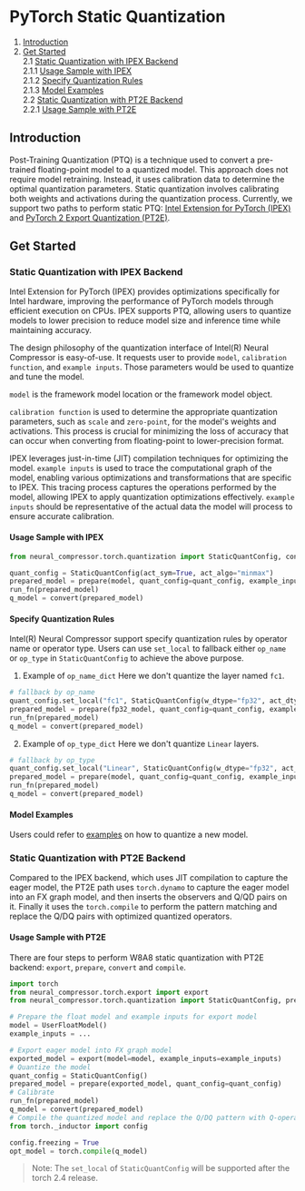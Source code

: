 PyTorch Static Quantization
========================================

1. [Introduction](#introduction)
2. [Get Started](#get-started) \
    2.1 [Static Quantization with IPEX Backend](#static-quantization-with-ipex-backend) \
        2.1.1 [Usage Sample with IPEX](#usage-sample-with-ipex) \
        2.1.2 [Specify Quantization Rules](#specify-quantization-rules) \
        2.1.3 [Model Examples](#model-examples) \
    2.2 [Static Quantization with PT2E Backend](#static-quantization-with-pt2e-backend) \
        2.2.1 [Usage Sample with PT2E](#usage-sample-with-pt2e)


## Introduction

Post-Training Quantization (PTQ) is a technique used to convert a pre-trained floating-point model to a quantized model. This approach does not require model retraining. Instead, it uses calibration data to determine the optimal quantization parameters. Static quantization involves calibrating both weights and activations during the quantization process. Currently, we support two paths to perform static PTQ: [Intel Extension for PyTorch (IPEX)](https://github.com/intel/intel-extension-for-pytorch) and [PyTorch 2 Export Quantization (PT2E)](https://pytorch.org/tutorials/prototype/pt2e_quant_x86_inductor.html).

## Get Started

### Static Quantization with IPEX Backend

Intel Extension for PyTorch (IPEX) provides optimizations specifically for Intel hardware, improving the performance of PyTorch models through efficient execution on CPUs. IPEX supports PTQ, allowing users to quantize models to lower precision to reduce model size and inference time while maintaining accuracy.

The design philosophy of the quantization interface of Intel(R) Neural Compressor is easy-of-use. It requests user to provide `model`, `calibration function`, and `example inputs`. Those parameters would be used to quantize and tune the model. 

`model` is the framework model location or the framework model object.

`calibration function` is used to determine the appropriate quantization parameters, such as `scale` and `zero-point`, for the model's weights and activations. This process is crucial for minimizing the loss of accuracy that can occur when converting from floating-point to lower-precision format.

IPEX leverages just-in-time (JIT) compilation techniques for optimizing the model. `example inputs` is used to trace the computational graph of the model, enabling various optimizations and transformations that are specific to IPEX. This tracing process captures the operations performed by the model, allowing IPEX to apply quantization optimizations effectively. `example inputs` should be representative of the actual data the model will process to ensure accurate calibration.


#### Usage Sample with IPEX
```python
from neural_compressor.torch.quantization import StaticQuantConfig, convert, prepare

quant_config = StaticQuantConfig(act_sym=True, act_algo="minmax")
prepared_model = prepare(model, quant_config=quant_config, example_inputs=example_inputs)
run_fn(prepared_model)
q_model = convert(prepared_model)
```

#### Specify Quantization Rules
Intel(R) Neural Compressor support specify quantization rules by operator name or operator type. Users can use `set_local` to fallback either `op_name` or `op_type` in `StaticQuantConfig` to achieve the above purpose.

1. Example of `op_name_dict`
Here we don't quantize the layer named `fc1`.
```python
# fallback by op_name
quant_config.set_local("fc1", StaticQuantConfig(w_dtype="fp32", act_dtype="fp32"))
prepared_model = prepare(fp32_model, quant_config=quant_config, example_inputs=example_inputs)
run_fn(prepared_model)
q_model = convert(prepared_model)
```
2. Example of `op_type_dict`
Here we don't quantize `Linear` layers.
```python
# fallback by op_type
quant_config.set_local("Linear", StaticQuantConfig(w_dtype="fp32", act_dtype="fp32"))
prepared_model = prepare(model, quant_config=quant_config, example_inputs=example_inputs)
run_fn(prepared_model)
q_model = convert(prepared_model)
```

#### Model Examples

Users could refer to [examples](https://github.com/intel/neural-compressor/blob/master/examples/3.x_api/pytorch/nlp/huggingface_models/language-modeling/quantization/llm) on how to quantize a new model.


### Static Quantization with PT2E Backend
Compared to the IPEX backend, which uses JIT compilation to capture the eager model, the PT2E path uses `torch.dynamo` to capture the eager model into an FX graph model, and then inserts the observers and Q/QD pairs on it. Finally it uses the `torch.compile` to perform the pattern matching and replace the  Q/DQ pairs with optimized quantized operators.

#### Usage Sample with PT2E
There are four steps to perform W8A8 static quantization with PT2E backend: `export`, `prepare`, `convert` and `compile`.

```python
import torch
from neural_compressor.torch.export import export
from neural_compressor.torch.quantization import StaticQuantConfig, prepare, convert

# Prepare the float model and example inputs for export model
model = UserFloatModel()
example_inputs = ...

# Export eager model into FX graph model
exported_model = export(model=model, example_inputs=example_inputs)
# Quantize the model
quant_config = StaticQuantConfig()
prepared_model = prepare(exported_model, quant_config=quant_config)
# Calibrate
run_fn(prepared_model)
q_model = convert(prepared_model)
# Compile the quantized model and replace the Q/DQ pattern with Q-operator
from torch._inductor import config

config.freezing = True
opt_model = torch.compile(q_model)
```

> Note: The `set_local` of `StaticQuantConfig` will be supported after the torch 2.4 release.
